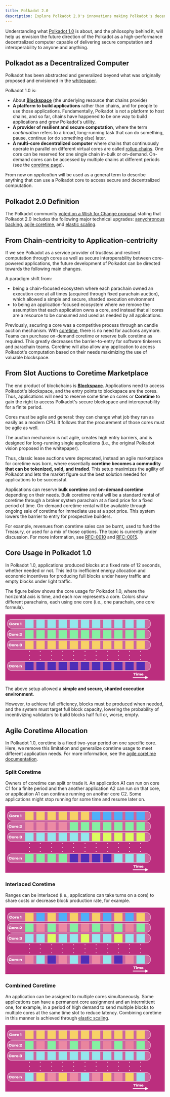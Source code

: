```yaml
---
title: Polkadot 2.0
description: Explore Polkadot 2.0's innovations making Polkadot's decentralized computer more accessible and efficient.
---
```


Understanding what [Polkadot 1.0](./polkadot-v1.md) is about, and the philosophy behind it, will help
us envision the future direction of the Polkadot as a high-performance decentralized computer capable of delivering secure computation and interoperability to anyone and anything.

## Polkadot as a Decentralized Computer

Polkadot has been abstracted and generalized beyond what was originally proposed and envisioned in
the [whitepaper](https://polkadot.network/whitepaper/). 

Polkadot 1.0 is:

  - About [**Blockspace**](./polkadot-v1.md#polkadots-blockspace) (the underlying resource that
  chains provide)
  - **A platform to build applications** rather than chains, and for people to use those applications.
  Fundamentally, Polkadot is not a platform to host chains, and so far, chains have happened to be one
  way to build applications and grow Polkadot's utility.
  - **A provider of resilient and secure computation**, where the term
  _continuation_ refers to a broad, long-running task that can do something, pause, continue (or do
  something else) later.
  - **A multi-core decentralized computer** where chains that continuously operate in parallel on different virtual cores are called [rollup chains](../learn/learn-parachains.md). One core can be reserved for one single chain in-bulk or on-demand. On-demand cores can be accessed by multiple chains at different periods (see the [coretime page](../learn/learn-agile-coretime.md)).

From now on _application_ will be used as a general term to describe anything that can use a
Polkadot core to access secure and decentralized computation.

## Polkadot 2.0 Definition

The Polkadot community [voted on a Wish for Change proposal](https://polkadot.polkassembly.io/referenda/747) stating that Polkadot 2.0 includes the following major technical upgrades: [asnychronous backing](../learn/learn-async-backing.md), [agile coretime](../learn/learn-agile-coretime.md), and [elastic scaling](../learn/learn-elastic-scaling.md).

## From Chain-centricity to Application-centricity

If we see Polkadot as a service provider of trustless and resilient computation through cores as
well as secure interoperability between core-powered applications, the future development of
Polkadot can be directed towards the following main changes.

A paradigm shift from:

- being a chain-focused ecosystem where each parachain owned an execution core at all times
  (acquired through fixed parachain auction), which allowed a simple and secure, sharded execution
  environment
- to being an application-focused ecosystem where we remove the assumption that each application
  owns a core, and instead that all cores are a resource to be consumed and used as needed by all
  applications.

Previously, securing a core was a competitive process through an
candle auction mechanism. With [coretime](#agile-coretime-allocation), there is no need for
auctions anymore. Teams can purchase on-demand coretime or reserve bulk coretime as required. This
greatly decreases the barrier-to-entry for software tinkerers and parachain teams. Coretime will also allow any application to access Polkadot's computation based on their needs maximizing the use of valuable blockspace.

## From Slot Auctions to Coretime Marketplace

The end product of blockchains is [**Blockspace**](./polkadot-v1.md#polkadots-blockspace).
Applications need to access Polkadot's blockspace, and the entry points to blockspace are the cores.
Thus, applications will need to reserve some time on cores or **Coretime** to gain the right to
access Polkadot's secure blockspace and interoperability for a finite period.

Cores must be agile and general: they can change what job they run as easily as a modern CPU. It
follows that the procurement of those cores must be agile as well.

The auction mechanism is not agile, creates high entry barriers, and is designed for long-running
single applications (i.e., the original Polkadot vision proposed in the whitepaper).

Thus, classic lease auctions were deprecated, instead an agile marketplace for coretime was born, where
essentially **coretime becomes a commodity that can be tokenized, sold, and traded**. This setup
maximizes the agility of Polkadot and lets the market figure out the best solution needed for
applications to be successful.

Applications can reserve **bulk coretime** and **on-demand coretime** depending on their needs. Bulk
coretime rental will be a standard rental of coretime through a broker system parachain at a fixed
price for a fixed period of time. On-demand coretime rental will be available through ongoing sale
of coretime for immediate use at a spot price. This system lowers the barrier to entry for
prospective builders.

For example, revenues from coretime sales can be burnt, used to fund the Treasury, or used for a mix
of those options. The topic is currently under discussion. For more information, see
[RFC-0010](https://github.com/polkadot-fellows/RFCs/pull/10) and
[RFC-0015](https://github.com/polkadot-fellows/RFCs/pull/17/files).

## Core Usage in Polkadot 1.0

In Polkadot 1.0, applications produced blocks at a fixed rate of 12 seconds, whether needed or not.
This led to inefficient energy allocation and economic incentives for producing full blocks under
heavy traffic and empty blocks under light traffic.

The figure below shows the core usage for Polkadot 1.0, where the horizontal axis is time, and each
row represents a core. Colors show different parachains, each using one core (i.e., one parachain,
one core formula).

![core-usage-dumb](../assets/core-usage-dumb.png)

The above setup allowed a **simple and secure, sharded execution environment**.

However, to achieve full efficiency, blocks must be produced when needed, and the system must target
full block capacity, lowering the probability of incentivizing validators to build blocks half full
or, worse, empty.

## Agile Coretime Allocation

In Polkadot 1.0, coretime is a fixed two-year period on one specific core. Here, we remove this
limitation and generalize coretime usage to meet different application needs. For more information,
see the [agile coretime documentation](../learn/learn-agile-coretime.md).

### Split Coretime

Owners of coretime can split or trade it. An application A1 can run on core C1 for a finite period
and then another application A2 can run on that core, or application A1 can continue running on
another core C2. Some applications might stop running for some time and resume later on.

![core-usage-agile-rangeSplit](../assets/core-usage-agile-rangeSplit.png)

### Interlaced Coretime

Ranges can be interlaced (i.e., applications can take turns on a core) to share costs or decrease block
production rate, for example.

![core-usage-agile-rangeStrided](../assets/core-usage-agile-rangeStrided.png)

### Combined Coretime

An application can be assigned to multiple cores simultaneously. Some applications can have a
permanent core assignment and an intermittent one, for example, in a period of high demand to send
multiple blocks to multiple cores at the same time slot to reduce latency. Combining coretime in
this manner is achieved through [elastic scaling](../learn/learn-elastic-scaling.md).

![core-usage-agile-combined](../assets/core-usage-agile-combined.png)